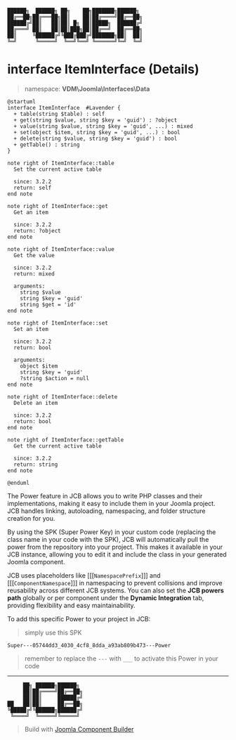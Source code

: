 ```
██████╗  ██████╗ ██╗    ██╗███████╗██████╗
██╔══██╗██╔═══██╗██║    ██║██╔════╝██╔══██╗
██████╔╝██║   ██║██║ █╗ ██║█████╗  ██████╔╝
██╔═══╝ ██║   ██║██║███╗██║██╔══╝  ██╔══██╗
██║     ╚██████╔╝╚███╔███╔╝███████╗██║  ██║
╚═╝      ╚═════╝  ╚══╝╚══╝ ╚══════╝╚═╝  ╚═╝
```
# interface ItemInterface (Details)
> namespace: **VDM\Joomla\Interfaces\Data**

```uml
@startuml
interface ItemInterface  #Lavender {
  + table(string $table) : self
  + get(string $value, string $key = 'guid') : ?object
  + value(string $value, string $key = 'guid', ...) : mixed
  + set(object $item, string $key = 'guid', ...) : bool
  + delete(string $value, string $key = 'guid') : bool
  + getTable() : string
}

note right of ItemInterface::table
  Set the current active table

  since: 3.2.2
  return: self
end note

note right of ItemInterface::get
  Get an item

  since: 3.2.2
  return: ?object
end note

note right of ItemInterface::value
  Get the value

  since: 3.2.2
  return: mixed
  
  arguments:
    string $value
    string $key = 'guid'
    string $get = 'id'
end note

note right of ItemInterface::set
  Set an item

  since: 3.2.2
  return: bool
  
  arguments:
    object $item
    string $key = 'guid'
    ?string $action = null
end note

note right of ItemInterface::delete
  Delete an item

  since: 3.2.2
  return: bool
end note

note right of ItemInterface::getTable
  Get the current active table

  since: 3.2.2
  return: string
end note
 
@enduml
```

The Power feature in JCB allows you to write PHP classes and their implementations, making it easy to include them in your Joomla project. JCB handles linking, autoloading, namespacing, and folder structure creation for you.

By using the SPK (Super Power Key) in your custom code (replacing the class name in your code with the SPK), JCB will automatically pull the power from the repository into your project. This makes it available in your JCB instance, allowing you to edit it and include the class in your generated Joomla component.

JCB uses placeholders like [[[`NamespacePrefix`]]] and [[[`ComponentNamespace`]]] in namespacing to prevent collisions and improve reusability across different JCB systems. You can also set the **JCB powers path** globally or per component under the **Dynamic Integration** tab, providing flexibility and easy maintainability.

To add this specific Power to your project in JCB:

> simply use this SPK
```
Super---05744dd3_4030_4cf8_8dda_a93ab809b473---Power
```
> remember to replace the `---` with `___` to activate this Power in your code

---
```
     ██╗ ██████╗██████╗
     ██║██╔════╝██╔══██╗
     ██║██║     ██████╔╝
██   ██║██║     ██╔══██╗
╚█████╔╝╚██████╗██████╔╝
 ╚════╝  ╚═════╝╚═════╝
```
> Build with [Joomla Component Builder](https://git.vdm.dev/joomla/Component-Builder)

